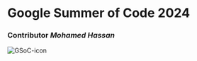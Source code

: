 # Google Summer of Code 2024

### Contributor *Mohamed Hassan*
![GSoC-icon](https://github.com/Hamzyyy/hamzy.github.io/assets/48621542/931c5bb8-aacf-47b7-a450-3f4b8b8be618)
